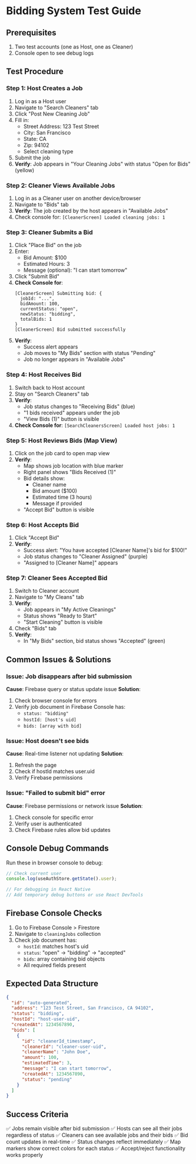 # Bidding System Test Guide

## Prerequisites
1. Two test accounts (one as Host, one as Cleaner)
2. Console open to see debug logs

## Test Procedure

### Step 1: Host Creates a Job
1. Log in as a Host user
2. Navigate to "Search Cleaners" tab
3. Click "Post New Cleaning Job"
4. Fill in:
   - Street Address: 123 Test Street
   - City: San Francisco
   - State: CA
   - Zip: 94102
   - Select cleaning type
5. Submit the job
6. **Verify**: Job appears in "Your Cleaning Jobs" with status "Open for Bids" (yellow)

### Step 2: Cleaner Views Available Jobs
1. Log in as a Cleaner user on another device/browser
2. Navigate to "Bids" tab
3. **Verify**: The job created by the host appears in "Available Jobs"
4. Check console for: `[CleanerScreen] Loaded cleaning jobs: 1`

### Step 3: Cleaner Submits a Bid
1. Click "Place Bid" on the job
2. Enter:
   - Bid Amount: $100
   - Estimated Hours: 3
   - Message (optional): "I can start tomorrow"
3. Click "Submit Bid"
4. **Check Console for**:
   ```
   [CleanerScreen] Submitting bid: {
     jobId: "...",
     bidAmount: 100,
     currentStatus: "open",
     newStatus: "bidding",
     totalBids: 1
   }
   [CleanerScreen] Bid submitted successfully
   ```
5. **Verify**: 
   - Success alert appears
   - Job moves to "My Bids" section with status "Pending"
   - Job no longer appears in "Available Jobs"

### Step 4: Host Receives Bid
1. Switch back to Host account
2. Stay on "Search Cleaners" tab
3. **Verify**:
   - Job status changes to "Receiving Bids" (blue)
   - "1 bids received" appears under the job
   - "View Bids (1)" button is visible
4. **Check Console for**: `[SearchCleanersScreen] Loaded host jobs: 1`

### Step 5: Host Reviews Bids (Map View)
1. Click on the job card to open map view
2. **Verify**:
   - Map shows job location with blue marker
   - Right panel shows "Bids Received (1)"
   - Bid details show:
     - Cleaner name
     - Bid amount ($100)
     - Estimated time (3 hours)
     - Message if provided
   - "Accept Bid" button is visible

### Step 6: Host Accepts Bid
1. Click "Accept Bid"
2. **Verify**:
   - Success alert: "You have accepted [Cleaner Name]'s bid for $100!"
   - Job status changes to "Cleaner Assigned" (purple)
   - "Assigned to [Cleaner Name]" appears

### Step 7: Cleaner Sees Accepted Bid
1. Switch to Cleaner account
2. Navigate to "My Cleans" tab
3. **Verify**:
   - Job appears in "My Active Cleanings"
   - Status shows "Ready to Start"
   - "Start Cleaning" button is visible
4. Check "Bids" tab
5. **Verify**:
   - In "My Bids" section, bid status shows "Accepted" (green)

## Common Issues & Solutions

### Issue: Job disappears after bid submission
**Cause**: Firebase query or status update issue
**Solution**: 
1. Check browser console for errors
2. Verify job document in Firebase Console has:
   - `status: "bidding"`
   - `hostId: [host's uid]`
   - `bids: [array with bid]`

### Issue: Host doesn't see bids
**Cause**: Real-time listener not updating
**Solution**:
1. Refresh the page
2. Check if hostId matches user.uid
3. Verify Firebase permissions

### Issue: "Failed to submit bid" error
**Cause**: Firebase permissions or network issue
**Solution**:
1. Check console for specific error
2. Verify user is authenticated
3. Check Firebase rules allow bid updates

## Console Debug Commands
Run these in browser console to debug:

```javascript
// Check current user
console.log(useAuthStore.getState().user);

// For debugging in React Native
// Add temporary debug buttons or use React DevTools
```

## Firebase Console Checks
1. Go to Firebase Console > Firestore
2. Navigate to `cleaningJobs` collection
3. Check job document has:
   - `hostId`: matches host's uid
   - `status`: "open" → "bidding" → "accepted"
   - `bids`: array containing bid objects
   - All required fields present

## Expected Data Structure
```json
{
  "id": "auto-generated",
  "address": "123 Test Street, San Francisco, CA 94102",
  "status": "bidding",
  "hostId": "host-user-uid",
  "createdAt": 1234567890,
  "bids": [
    {
      "id": "cleanerId_timestamp",
      "cleanerId": "cleaner-user-uid",
      "cleanerName": "John Doe",
      "amount": 100,
      "estimatedTime": 3,
      "message": "I can start tomorrow",
      "createdAt": 1234567890,
      "status": "pending"
    }
  ]
}
```

## Success Criteria
✅ Jobs remain visible after bid submission
✅ Hosts can see all their jobs regardless of status
✅ Cleaners can see available jobs and their bids
✅ Bid count updates in real-time
✅ Status changes reflect immediately
✅ Map markers show correct colors for each status
✅ Accept/reject functionality works properly
